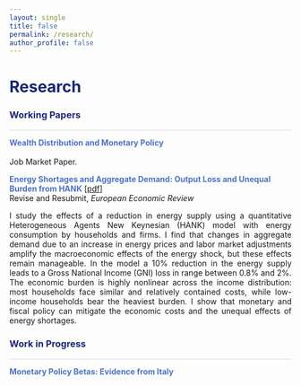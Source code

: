 ```yaml
---
layout: single
title: false
permalink: /research/
author_profile: false
---
```

<h1 style="color:rgb(27,39,113);">Research</h1> 

<h3 style="color:rgb(27,39,113);">Working Papers</h3> 

<hr style = "height:0.5px;border-width:0;color:gray;background-color:rgb(216,216,216)">

<span style="color:rgb(78,116,192);">**Wealth Distribution and Monetary Policy**</span><br> 
<br> 
Job Market Paper. 
<br>

<span style="color:rgb(78,116,192);">**Energy Shortages and Aggregate Demand: Output Loss and Unequal Burden from HANK**</span> [[pdf](/upload/wp/energy_hank.pdf)] <br> 
Revise and Resubmit, <em>European Economic Review</em> 
<br>
<div style="text-align: justify">I study the effects of a reduction in energy supply using a quantitative Heterogeneous Agents
New Keynesian (HANK) model with energy consumption by households and firms. I find that
changes in aggregate demand due to an increase in energy prices and labor market adjustments
amplify the macroeconomic effects of the energy shock, but these effects remain manageable.
In the model a 10% reduction in the energy supply leads to a Gross National Income (GNI) loss
in range between 0.8% and 2%. The economic burden is highly nonlinear across the income
distribution: most households face similar and relatively contained costs, while low-income
households bear the heaviest burden. I show that monetary and fiscal policy can mitigate the
economic costs and the unequal effects of energy shortages.
</div>

<h3 style="color:rgb(27,39,113);">Work in Progress</h3> 

<hr style = "height:0.5px;border-width:0;color:gray;background-color:rgb(216,216,216)">

<span style="color:rgb(78,116,192);">**Monetary Policy Betas: Evidence from Italy**</span><br> 
<br> 

  <br>
    <br>
      <br>
        <br>
          <br>
            <br>
              <br>
                <br>
                  <br>
                    <br>
